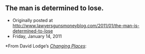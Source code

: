 ## The man is determined to lose.

 * Originally posted at http://www.lawyersgunsmoneyblog.com/2011/01/the-man-is-determined-to-lose
 * Friday, January 14, 2011



\*From David Lodge’s [_Changing Places_](http://www.amazon.com/exec/obidos/ASIN/0140170987/diesekoschmar-20):